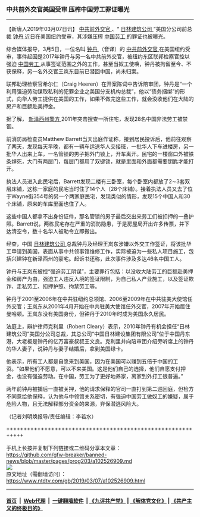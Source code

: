 ### 中共前外交官美国受审 压榨中国劳工罪证曝光
------------------------

<div class="post_content" itemprop="articleBody">
 <p>
  【新唐人2019年03月07日讯】
  <a href="https://www.ntdtv.com/gb/中共前外交官.htm">
   中共前外交官
  </a>
  、“
  <a href="https://www.ntdtv.com/gb/日林建筑公司.htm">
   日林建筑公司
  </a>
  ”美国分公司前总裁
  <a href="https://www.ntdtv.com/gb/钟丹.htm">
   钟丹
  </a>
  近日在美国纽约受审，其涉嫌压榨
  <a href="https://www.ntdtv.com/gb/中国劳工.htm">
   中国劳工
  </a>
  的罪证也被曝光。
 </p>
 <p>
  综合媒体报导，3月5日，一位名叫
  <a href="https://www.ntdtv.com/gb/钟丹.htm">
   钟丹
  </a>
  （音译）的
  <a href="https://www.ntdtv.com/gb/中共前外交官.htm">
   中共前外交官
  </a>
  在美国纽约受审，事件起因是2017年钟丹与另一名中共前外交官，被纽约东区联邦检察官控以强迫
  <a href="https://www.ntdtv.com/gb/中国劳工.htm">
   中国劳工
  </a>
  从事签证范围之外的工作，甚至当奴工使唤，钟丹被拘留至今、不获保释，另一名外交官王岚东目前已潜回中国，尚未归案。
 </p>
 <p>
  联邦助理检察官希尔仁（Craig Heeren）在开案陈词中告诉陪审团，钟丹是“一个利用强迫劳动谋取私利的犯罪企业之美国分支机构总裁”，他以“债务捆绑”的形式，向华人劳工提供在美国的工作，如果不做完这些工作，就会没收他们在大陆的房产和巨额赴美押金。
 </p>
 <p>
  据了解，
  <a href="https://www.ntdtv.com/gb/新泽西州警方.htm">
   新泽西州警方
  </a>
  2011年突击搜查一所住宅，发现28名中国非法劳工被禁锢。
 </p>
 <p>
  前消防局检查员Matthew Barrett当天出庭作证称，接到居民投诉后，他前往观察了两天，发现每天早晚，都有一辆车运送华人交接班，一批华人下车进楼房，另一批华人出来上车，一名管锁的男子把外门锁上，开车离开。民宅的一楼窗口外被铁条焊死，大门有两层门，每层门都用了双键锁，就是里面和外面都需要钥匙才能打开。
 </p>
 <p>
  执法人员进入此民宅后，Barrett发现二楼有三卧室，每个卧室内都放了2∼3套双层床铺，这栋一家庭的民宅当时住了14个人（28个床铺）。接着执法人员又去了位于Wayne街354号的另一个两家庭民宅，发现类似的情形，发现15个中国人和30个床铺，原来的车库里面也住了人。
 </p>
 <p>
  这些中国人都拿不出身份证件，那名管锁的男子最后交出来劳工们被扣押的一叠护照。Barrett说，两栋民宅存在严重的消防隐患，于是房屋局开出许多传票，并下达清空令，数十名华人被勒令立即搬出。
 </p>
 <p>
  经查，中国
  <a href="https://www.ntdtv.com/gb/日林建筑公司.htm">
   日林建筑公司
  </a>
  总裁钟丹及经理王岚东涉嫌以外交工作签证，将该批华工申请到美国，表面从事中共领事馆维修工作，实际被迫为一些私人项目施工，包括兴建钟在新泽西州的豪宅。起诉书还称，此次事件涉及多达46名中国工人。
 </p>
 <p>
  钟丹与王岚东被控“强迫劳工阴谋”，主要罪行包括：以没收大陆劳工的巨额赴美押金和房产为由，强迫工人违反入境的签证限制，为自己私人产业施工，以及签证欺诈、走私劳工、扣押护照、拘禁劳工等。
 </p>
 <p>
  钟丹于2001至2006年在中共驻纽约总领馆、2006至2009年在中共驻美大使馆任外交官；王岚东从2001年4月开始在中共驻美大使馆任外交官，2007年开始居住曼哈顿。王岚东没有美国身份，但钟丹于2010年时成为美国永久居民。
 </p>
 <p>
  法庭上，辩护律师克利里（Robert Cleary）表示，2010年钟丹有机会担任“日林建筑公司”美国分公司总裁，其总公司“中国日林建设集团有限公司”位于中国丹东港，大老板是钟丹的亿万富豪叔叔王文良。克利里并向陪审团介绍旁听席上的钟丹的华人妻子，说钟丹与妻子结婚后，拿到美国绿卡。
 </p>
 <p>
  他表示，所有工人都是自愿来到美国，因为在美国可以赚到五倍于中国的工资。“如果他们不愿意，可以不来美国。这是他们自己的选择，他们自愿支付押金，也没有强迫劳动。在中国，劳工为了更好地养家，离家到外打工很普遍。”
 </p>
 <p>
  两年前钟丹被捕后一直被关押，他的请求保释的官司一直打到第二巡回庭，但检方不同意给他保释，认为他与中领馆关系密切，有强迫中国劳工做奴工的嫌疑，属于危险人物，且无法解释部分资金的来源，弃保潜逃风险大。
 </p>
 <p>
  （记者刘明焕报导/责任编辑：李若水）
 </p>
 <div class="single_ad">
 </div>
</div>

+++++++++++++++++++++++++++++++++++++++++++++++++++++++++++<br/><br/>
手机上长按并复制下列链接或二维码分享本文章：<br/>
https://github.com/gfw-breaker/banned-news/blob/master/pages/prog203/a102526909.md <br/>
<a href='https://github.com/gfw-breaker/banned-news/blob/master/pages/prog203/a102526909.md'><img src='https://github.com/gfw-breaker/banned-news/blob/master/pages/prog203/a102526909.md.png'/></a> <br/>
原文地址（需翻墙访问）：https://www.ntdtv.com/gb/2019/03/07/a102526909.html


------------------------
#### [首页](https://github.com/gfw-breaker/banned-news/blob/master/README.md) &nbsp;|&nbsp; [Web代理](https://github.com/labour-camp/helloworld) &nbsp;|&nbsp; [一键翻墙软件](https://github.com/gfw-breaker/nogfw/blob/master/README.md) &nbsp;| [《九评共产党》](https://github.com/gfw-breaker/9ping.md/blob/master/README.md#九评之一评共产党是什么) | [《解体党文化》](https://github.com/gfw-breaker/jtdwh.md/blob/master/README.md) | [《共产主义的终极目的》](https://github.com/gfw-breaker/gczydzjmd.md/blob/master/README.md)

